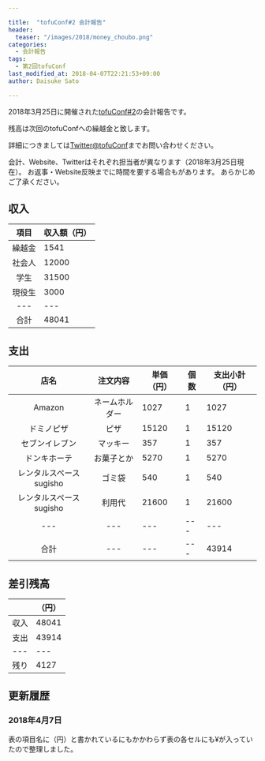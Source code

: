 ```yaml
---

title:  "tofuConf#2 会計報告"
header:
  teaser: "/images/2018/money_choubo.png"
categories: 
  - 会計報告
tags:
  - 第2回tofuConf
last_modified_at: 2018-04-07T22:21:53+09:00
author: Daisuke Sato

---
```


2018年3月25日に開催された[tofuConf#2](/2018-03-25/we-held-the-2nd-tofuconf.html)の会計報告です。

残高は次回のtofuConfへの繰越金と致します。

詳細につきましては[Twitter@tofuConf](https://twitter.com/tofuconf)までお問い合わせください。

会計、Website、Twitterはそれぞれ担当者が異なります（2018年3月25日現在）。
お返事・Website反映までに時間を要する場合もがあります。
あらかじめご了承ください。

## 収入

|	項目	|	収入額（円）	|
|:---:|---|
|	繰越金	|	1541	|
|	社会人	|	12000	|
|	学生	|	31500	|
|	現役生	|	3000	|
|---|---|
|	合計	|	48041	|


## 支出

|	店名	|	注文内容	|	単価（円）	|	個数	|	支出小計（円）	|
|:---:|:---:|---|---|---|
| Amazon | ネームホルダー | 1027 | 1 | 1027 |
| ドミノピザ | ピザ | 15120 | 1 | 15120 |
| セブンイレブン | マッキー | 357 | 1 | 357 |
| ドンキホーテ | お菓子とか | 5270 | 1 | 5270 |
| レンタルスペースsugisho | ゴミ袋 | 540 | 1 | 540 |
| レンタルスペースsugisho | 利用代 | 21600 | 1 | 21600 |
|---|---|---|---|---|
| 合計 |---|---|---| 43914 |


## 差引残高

|		|（円）	|
|---|---|
|	収入	|	48041 |
|	支出	|	43914	|
|---|---|
|	残り	|	4127	|

## 更新履歴

### 2018年4月7日
表の項目名に（円）と書かれているにもかかわらず表の各セルにも¥が入っていたので整理しました。
